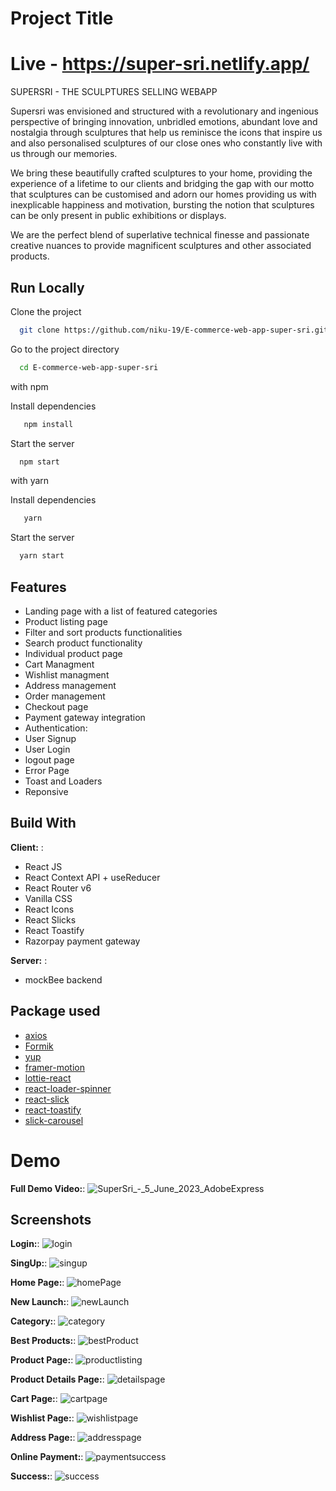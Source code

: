 # Project Title

# Live - https://super-sri.netlify.app/

SUPERSRI - THE SCULPTURES SELLING WEBAPP

Supersri was envisioned and structured with a revolutionary and ingenious perspective of bringing innovation, unbridled emotions, abundant love and nostalgia through sculptures that help us reminisce the icons that inspire us and also personalised sculptures of our close ones who constantly live with us through our memories.

We bring these beautifully crafted sculptures to your home, providing the experience of a lifetime to our clients and bridging the gap with our motto that sculptures can be customised and adorn our homes providing us with inexplicable happiness and motivation, bursting the notion that sculptures can be only present in public exhibitions or displays.

We are the perfect blend of superlative technical finesse and passionate creative nuances to provide magnificent sculptures and other associated products.

## Run Locally

Clone the project

```bash
  git clone https://github.com/niku-19/E-commerce-web-app-super-sri.git
```

Go to the project directory

```bash
  cd E-commerce-web-app-super-sri
```

with npm

Install dependencies

```bash
   npm install
```

Start the server

```bash
  npm start
```

with yarn

Install dependencies

```bash
   yarn
```

Start the server

```bash
  yarn start
```

## Features

- Landing page with a list of featured categories
- Product listing page
- Filter and sort products functionalities
- Search product functionality
- Individual product page
- Cart Managment
- Wishlist managment
- Address management
- Order management
- Checkout page
- Payment gateway integration
- Authentication:
- User Signup
- User Login
- logout page
- Error Page
- Toast and Loaders
- Reponsive

## Build With

**Client:** :

- React JS
- React Context API + useReducer
- React Router v6
- Vanilla CSS
- React Icons
- React Slicks
- React Toastify
- Razorpay payment gateway

**Server:** :

- mockBee backend

## Package used

- [axios](https://www.npmjs.com/package/axios)
- [Formik](https://yarnpkg.com/package/formik)
- [yup](https://yarnpkg.com/package/yup)
- [framer-motion](https://yarnpkg.com/package/framer-motion)
- [lottie-react](https://yarnpkg.com/package/lottie-react)
- [react-loader-spinner](https://yarnpkg.com/package/react-loader-spinner)
- [react-slick](https://yarnpkg.com/package/react-slick)
- [react-toastify](https://yarnpkg.com/package/react-toastify)
- [slick-carousel](https://yarnpkg.com/package/slick-carousel)

# Demo

**Full Demo Video:**: ![SuperSri_-_5_June_2023_AdobeExpress](https://github.com/niku-19/E-commerce-web-app-super-sri/assets/88980648/59cf9dc1-7ddd-48ef-a01a-3d87aaf39aa6)

## Screenshots

**Login:**: ![login](https://github.com/niku-19/E-commerce-web-app-super-sri/assets/88980648/0d81bd4f-9df3-45ad-8df3-ed2e9b4ae73b)

**SingUp:**: ![singup](https://github.com/niku-19/E-commerce-web-app-super-sri/assets/88980648/d864a82e-261a-473d-ad47-2e5bf26ddfc7)

**Home Page:**: ![homePage](https://github.com/niku-19/E-commerce-web-app-super-sri/assets/88980648/f76d8990-ed10-4f77-aaaa-5fc87c04b813)

**New Launch:**: ![newLaunch](https://github.com/niku-19/E-commerce-web-app-super-sri/assets/88980648/4779a6ca-2125-48e8-9518-a1f2b020a45c)

**Category:**: ![category](https://github.com/niku-19/E-commerce-web-app-super-sri/assets/88980648/2fbd0a26-f010-4334-b33b-af865b4ac80b)

**Best Products:**: ![bestProduct](https://github.com/niku-19/E-commerce-web-app-super-sri/assets/88980648/1ff3a8b8-13e2-4058-8697-70922786353f)

**Product Page:**: ![productlisting](https://github.com/niku-19/E-commerce-web-app-super-sri/assets/88980648/4c95e260-f791-43bf-a4fc-4fd7f4801a92)

**Product Details Page:**: ![detailspage](https://github.com/niku-19/E-commerce-web-app-super-sri/assets/88980648/1a09db93-7320-428d-82c0-b893fc43f5ca)

**Cart Page:**: ![cartpage](https://github.com/niku-19/E-commerce-web-app-super-sri/assets/88980648/0ed559ca-c07d-41df-ab60-9c03b266a16d)

**Wishlist Page:**: ![wishlistpage](https://github.com/niku-19/E-commerce-web-app-super-sri/assets/88980648/631a97f9-8f83-4999-ae08-740acd1afdff)

**Address Page:**: ![addresspage](https://github.com/niku-19/E-commerce-web-app-super-sri/assets/88980648/96443bbc-b795-4581-880d-1ba1de157567)

**Online Payment:**: ![paymentsuccess](https://github.com/niku-19/E-commerce-web-app-super-sri/assets/88980648/2c35900e-d072-45dc-aaad-9cd92d39f9e8)

**Success:**: ![success](https://github.com/niku-19/E-commerce-web-app-super-sri/assets/88980648/df23b54b-3047-44a5-9524-d76cca06365b)
